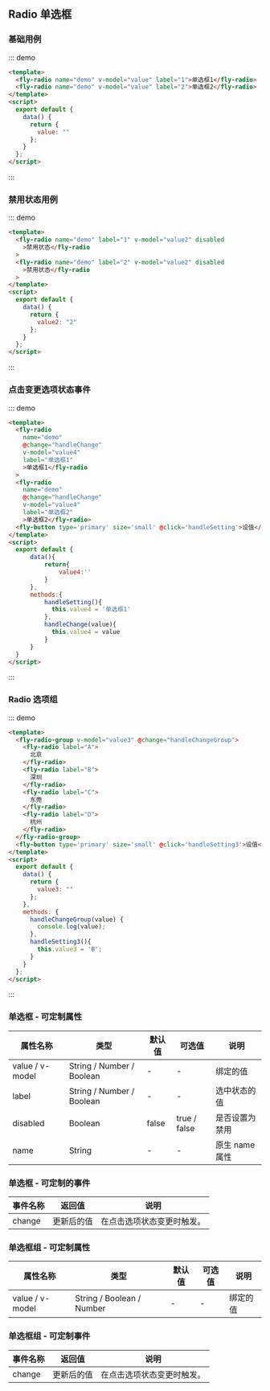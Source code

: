 <script>
module.exports = {
    data(){
        return{
            value:'',
            value2:'2',
            value3:'',
            value4:'',
            selectedValue:'',
            selectedGroupValue:''
        }
    },
    methods:{
        handleChange(value){
            console.log(value)
            this.selectedValue = value
        },
        handleSetting(){
          this.value4 = '单选框1'
        },
        handleChangeGroup(value){
            console.log(value)
            this.selectedGroupValue = value
        },
        handleSetting3(){
          this.value3 = 'B';
        }
    }
}
</script>

## Radio 单选框

### 基础用例

::: demo

```html
<template>
  <fly-radio name="demo" v-model="value" label="1">单选框1</fly-radio>
  <fly-radio name="demo" v-model="value" label="2">单选框2</fly-radio>
</template>
<script>
  export default {
    data() {
      return {
        value: ""
      };
    }
  };
</script>
```

:::

### 禁用状态用例

::: demo

```html
<template>
  <fly-radio name="demo" label="1" v-model="value2" disabled
    >禁用状态</fly-radio
  >
  <fly-radio name="demo" label="2" v-model="value2" disabled
    >禁用状态</fly-radio
  >
</template>
<script>
  export default {
    data() {
      return {
        value2: "2"
      };
    }
  };
</script>
```

:::

### 点击变更选项状态事件

::: demo

```html
<template>
  <fly-radio
    name="demo"
    @change="handleChange"
    v-model="value4"
    label="单选框1"
    >单选框1</fly-radio
  >
  <fly-radio
    name="demo"
    @change="handleChange"
    v-model="value4"
    label="单选框2"
    >单选框2</fly-radio>
  <fly-button type='primary' size='small' @click='handleSetting'>设值</fly-button>
</template>
<script>
  export default {
      data(){
          return{
              value4:''
          }
      },
      methods:{
          handleSetting(){
            this.value4 = '单选框1'
          },
          handleChange(value){
            this.value4 = value
          }
      }
  }
</script>
```

:::

### Radio 选项组

::: demo

```html
<template>
  <fly-radio-group v-model="value3" @change="handleChangeGroup">
    <fly-radio label="A">
      北京
    </fly-radio>
    <fly-radio label="B">
      深圳
    </fly-radio>
    <fly-radio label="C">
      东莞
    </fly-radio>
    <fly-radio label="D">
      杭州
    </fly-radio>
  </fly-radio-group>
  <fly-button type='primary' size='small' @click='handleSetting3'>设值</fly-button>
</template>
<script>
  export default {
    data() {
      return {
        value3: ""
      };
    },
    methods: {
      handleChangeGroup(value) {
        console.log(value);
      },
      handleSetting3(){
        this.value3 = 'B';
      }
    }
  };
</script>
```

:::

### 单选框 - 可定制属性

| 属性名称        | 类型                      | 默认值 | 可选值       | 说明           |
| --------------- | ------------------------- | ------ | ------------ | -------------- |
| value / v-model | String / Number / Boolean | -      | -            | 绑定的值       |
| label           | String / Number / Boolean | -      | -            | 选中状态的值   |
| disabled        | Boolean                   | false  | true / false | 是否设置为禁用 |
| name            | String                    | -      | -            | 原生 name 属性 |

### 单选框 - 可定制的事件

| 事件名称  | 返回值     | 说明                       |
| --------- | ---------- | -------------------------- |
| change | 更新后的值 | 在点击选项状态变更时触发。 |

### 单选框组 - 可定制属性

| 属性名称        | 类型                      | 默认值 | 可选值 | 说明     |
| --------------- | ------------------------- | ------ | ------ | -------- |
| value / v-model | String / Boolean / Number | -      | -      | 绑定的值 |

### 单选框组 - 可定制事件

| 事件名称  | 返回值     | 说明                       |
| --------- | ---------- | -------------------------- |
| change | 更新后的值 | 在点击选项状态变更时触发。 |
